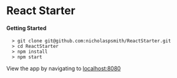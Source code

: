 # React Starter

#### Getting Started

```
  > git clone git@github.com:nicholaspsmith/ReactStarter.git
  > cd ReactStarter
  > npm install
  > npm start
```

View the app by navigating to [localhost:8080](http://localhost:8080)